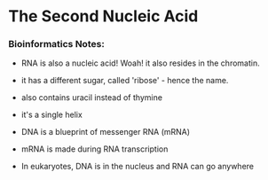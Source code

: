 The Second Nucleic Acid
========================

### Bioinformatics Notes:

+ RNA is also a nucleic acid! Woah! it also resides in the chromatin.
+ it has a different sugar, called 'ribose' - hence the name.
+ also contains uracil instead of thymine
+ it's a single helix

+ DNA is a blueprint of messenger RNA (mRNA)
+ mRNA is made during RNA transcription

+ In eukaryotes, DNA is in the nucleus and RNA can go anywhere


